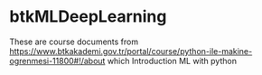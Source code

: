 # btkMLDeepLearning
These are course documents from https://www.btkakademi.gov.tr/portal/course/python-ile-makine-ogrenmesi-11800#!/about which Introduction ML with python
